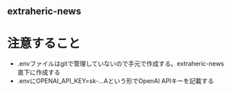 ## extraheric-news
# 注意すること
* .envファイルはgitで管理していないので手元で作成する。extraheric-news直下に作成する
* .envにOPENAI_API_KEY=sk-...Aという形でOpenAI APIキーを記載する
